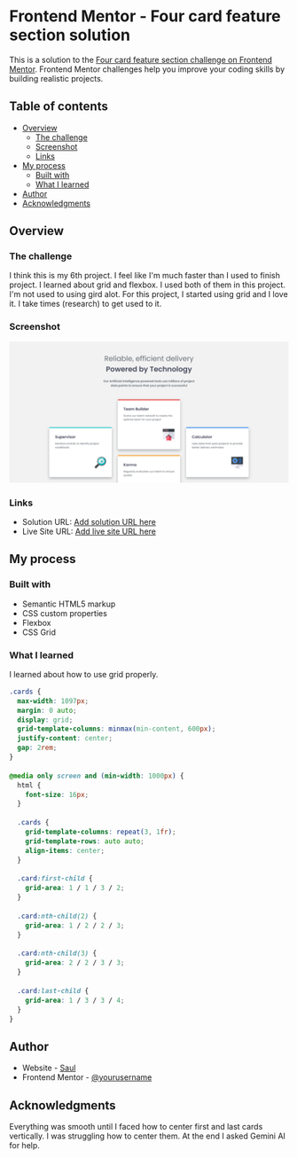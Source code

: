 # Frontend Mentor - Four card feature section solution

This is a solution to the [Four card feature section challenge on Frontend Mentor](https://www.frontendmentor.io/challenges/four-card-feature-section-weK1eFYK). Frontend Mentor challenges help you improve your coding skills by building realistic projects.

## Table of contents

- [Overview](#overview)
  - [The challenge](#the-challenge)
  - [Screenshot](#screenshot)
  - [Links](#links)
- [My process](#my-process)
  - [Built with](#built-with)
  - [What I learned](#what-i-learned)
- [Author](#author)
- [Acknowledgments](#acknowledgments)

## Overview

### The challenge

I think this is my 6th project. I feel like I'm much faster than I used to finish project.
I learned about grid and flexbox. I used both of them in this project. I'm not used to using gird alot. For this project, I started using grid and I love it.
I take times (research) to get used to it.

### Screenshot

![](./screenshot.png)

### Links

- Solution URL: [Add solution URL here](https://github.com/MgMyatHtayKhant/four-card-feature-section-master)
- Live Site URL: [Add live site URL here](https://four-card-main.netlify.app/)

## My process

### Built with

- Semantic HTML5 markup
- CSS custom properties
- Flexbox
- CSS Grid

### What I learned

I learned about how to use grid properly.

```css
.cards {
  max-width: 1097px;
  margin: 0 auto;
  display: grid;
  grid-template-columns: minmax(min-content, 600px);
  justify-content: center;
  gap: 2rem;
}

@media only screen and (min-width: 1000px) {
  html {
    font-size: 16px;
  }

  .cards {
    grid-template-columns: repeat(3, 1fr);
    grid-template-rows: auto auto;
    align-items: center;
  }

  .card:first-child {
    grid-area: 1 / 1 / 3 / 2;
  }

  .card:nth-child(2) {
    grid-area: 1 / 2 / 2 / 3;
  }

  .card:nth-child(3) {
    grid-area: 2 / 2 / 3 / 3;
  }

  .card:last-child {
    grid-area: 1 / 3 / 3 / 4;
  }
}
```

## Author

- Website - [Saul](https://saul-homepage.netlify.app/)
- Frontend Mentor - [@yourusername](https://www.frontendmentor.io/profile/yourusername)

## Acknowledgments

Everything was smooth until I faced how to center first and last cards vertically. I was struggling how to center them. At the end I asked Gemini AI for help.
